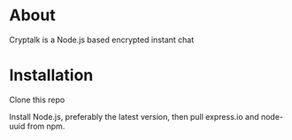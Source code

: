 About
========

Cryptalk is a Node.js based encrypted instant chat


Installation
========

Clone this repo


Install Node.js, preferably the latest version, then pull express.io and 
node-uuid from npm.

```npm install node
